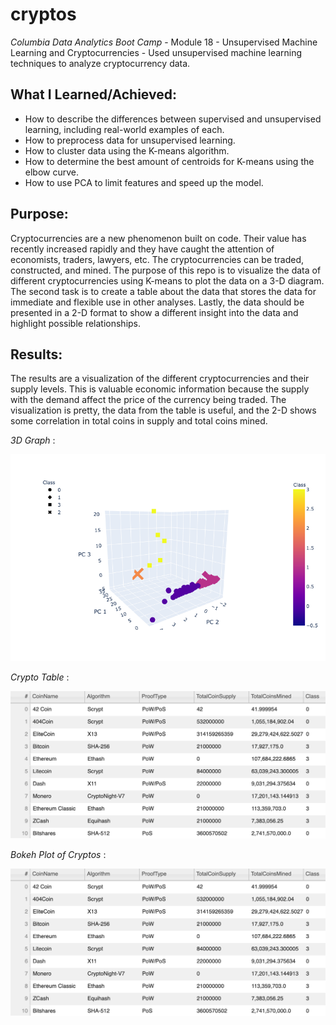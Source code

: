 # cryptos
*Columbia Data Analytics Boot Camp* - Module 18 - Unsupervised Machine Learning and Cryptocurrencies - Used unsupervised machine learning techniques to analyze cryptocurrency data.

## What I Learned/Achieved:
- How to describe the differences between supervised and unsupervised learning, including real-world examples of each.
- How to preprocess data for unsupervised learning.
- How to cluster data using the K-means algorithm.
- How to determine the best amount of centroids for K-means using the elbow curve.
- How to use PCA to limit features and speed up the model.

## Purpose:
Cryptocurrencies are a new phenomenon built on code. Their value has recently increased rapidly and they have caught the 
attention of economists, traders, lawyers, etc. The cryptocurrencies can be traded, constructed, and mined. The purpose 
of this repo is to visualize the data of different cryptocurrencies using K-means to plot the data on a 3-D diagram. 
The second task is to create a table about the data that stores the data for immediate and flexible use in other analyses. 
Lastly, the data should be presented in a 2-D format to show a different insight into the data and highlight
possible relationships. 

## Results:
The results are a visualization of the different cryptocurrencies and their supply levels. This is valuable economic information because the supply with the demand affect the price of the currency being traded. The visualization is pretty, the data from the table is useful, and the 2-D shows some correlation in total coins in supply and total coins mined.

_3D Graph_ :

![3D Supply and Coins Mined Graph](Images/3D_Plot_Crypto.png)

_Crypto Table_ :

![Cryptos Table](Images/Cryptos_Table.png)

_Bokeh Plot of Cryptos_ :

![Bokeh Plot of Cryptos](Images/Cryptos_Table.png)
